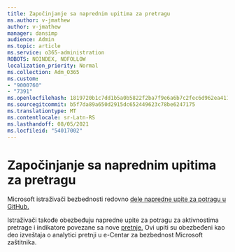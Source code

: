 ```yaml
---
title: Započinjanje sa naprednim upitima za pretragu
ms.author: v-jmathew
author: v-jmathew
manager: dansimp
audience: Admin
ms.topic: article
ms.service: o365-administration
ROBOTS: NOINDEX, NOFOLLOW
localization_priority: Normal
ms.collection: Adm_O365
ms.custom:
- "9000760"
- "7391"
ms.openlocfilehash: 1819720b1c7dd1b5a0b5822f2ba7f9e6a6b7c2fec6d962ea411b8a3a350cc758
ms.sourcegitcommit: b5f7da89a650d2915dc652449623c78be6247175
ms.translationtype: MT
ms.contentlocale: sr-Latn-RS
ms.lasthandoff: 08/05/2021
ms.locfileid: "54017002"
---
```

# <a name="get-started-with-advanced-hunting-queries"></a>Započinjanje sa naprednim upitima za pretragu

Microsoft istraživači bezbednosti redovno [dele napredne upite za potragu u GitHub.](https://go.microsoft.com/fwlink/?linkid=2144624)

Istraživači takođe obezbeđuju napredne upite za potragu za aktivnostima pretrage i indikatore povezane sa nove [pretnje.](https://go.microsoft.com/fwlink/?linkid=2145808) Ovi upiti su obezbeđeni kao deo izveštaja o analytici pretnji u e-Centar za bezbednost Microsoft zaštitnika.
